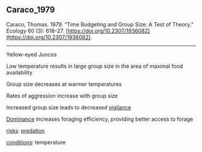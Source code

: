## Caraco_1979

Caraco, Thomas. 1979. “Time Budgeting and Group Size: A Test of Theory.” _Ecology_ 60 (3): 618–27. [https://doi.org/10.2307/1936082](https://doi.org/10.2307/1936082).

---
Yellow-eyed Juncos 

Low temperature results in large group size in the area of maximal food availability

Group size decreases at warmer temperatures

Rates of aggression increase with group size

Increased group size leads to decreased [vigilance](../topics/vigilance.md)

[Dominance](../topics/dominance.md) increases foraging efficiency, providing better access to forage 

[risks](../topics/risks.md): [predation](../topics/predation.md)

[conditions](../topics/conditions.md): temperature
